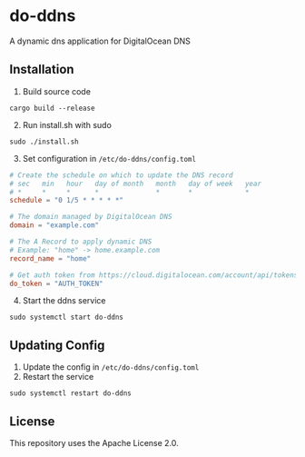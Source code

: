 # do-ddns
A dynamic dns application for DigitalOcean DNS

## Installation
1. Build source code
```
cargo build --release
```
2. Run install.sh with sudo
```
sudo ./install.sh
```
3. Set configuration in `/etc/do-ddns/config.toml`
```toml
# Create the schedule on which to update the DNS record
# sec   min   hour   day of month   month   day of week   year
# *     *     *      *              *       *             *
schedule = "0 1/5 * * * * *"

# The domain managed by DigitalOcean DNS
domain = "example.com"

# The A Record to apply dynamic DNS
# Example: "home" -> home.example.com
record_name = "home" 

# Get auth token from https://cloud.digitalocean.com/account/api/tokens
do_token = "AUTH_TOKEN"
```
4. Start the ddns service
```
sudo systemctl start do-ddns
```

## Updating Config
1. Update the config in `/etc/do-ddns/config.toml`
2. Restart the service
```
sudo systemctl restart do-ddns
```

## License
This repository uses the Apache License 2.0.
